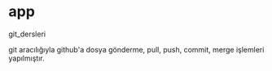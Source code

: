 # app
git_dersleri

git aracılığıyla github'a dosya gönderme, pull, push, commit, merge işlemleri yapılmıştır. 
